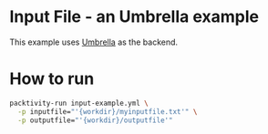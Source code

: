 # Input File - an Umbrella example

This example uses [Umbrella](http://ccl.cse.nd.edu/software/manuals/umbrella.html) as the backend.

# How to run

```bash
packtivity-run input-example.yml \
  -p inputfile="'{workdir}/myinputfile.txt'" \
  -p outputfile="'{workdir}/outputfile'"
```